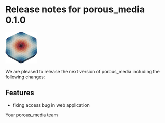 # Release notes for porous_media 0.1.0
![porous_media](https://github.com/matthiaskoenig/porous_media/raw/main/docs/images/favicon/porous_media-100x100-300dpi.png)

We are pleased to release the next version of porous_media including the 
following changes:

## Features
- fixing access bug in web application

Your porous_media team
